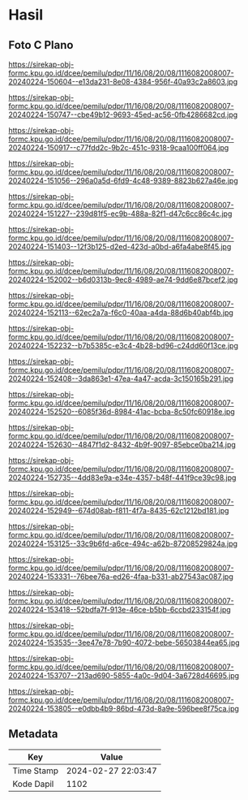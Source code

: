 # Hasil

## Foto C Plano

https://sirekap-obj-formc.kpu.go.id/dcee/pemilu/pdpr/11/16/08/20/08/1116082008007-20240224-150604--e13da231-8e08-4384-956f-40a93c2a8603.jpg

https://sirekap-obj-formc.kpu.go.id/dcee/pemilu/pdpr/11/16/08/20/08/1116082008007-20240224-150747--cbe49b12-9693-45ed-ac56-0fb4286682cd.jpg

https://sirekap-obj-formc.kpu.go.id/dcee/pemilu/pdpr/11/16/08/20/08/1116082008007-20240224-150917--c77fdd2c-9b2c-451c-9318-9caa100ff064.jpg

https://sirekap-obj-formc.kpu.go.id/dcee/pemilu/pdpr/11/16/08/20/08/1116082008007-20240224-151056--296a0a5d-6fd9-4c48-9389-8823b627a46e.jpg

https://sirekap-obj-formc.kpu.go.id/dcee/pemilu/pdpr/11/16/08/20/08/1116082008007-20240224-151227--239d81f5-ec9b-488a-82f1-d47c6cc86c4c.jpg

https://sirekap-obj-formc.kpu.go.id/dcee/pemilu/pdpr/11/16/08/20/08/1116082008007-20240224-151403--12f3b125-d2ed-423d-a0bd-a6fa4abe8f45.jpg

https://sirekap-obj-formc.kpu.go.id/dcee/pemilu/pdpr/11/16/08/20/08/1116082008007-20240224-152002--b6d0313b-9ec8-4989-ae74-9dd6e87bcef2.jpg

https://sirekap-obj-formc.kpu.go.id/dcee/pemilu/pdpr/11/16/08/20/08/1116082008007-20240224-152113--62ec2a7a-f6c0-40aa-a4da-88d6b40abf4b.jpg

https://sirekap-obj-formc.kpu.go.id/dcee/pemilu/pdpr/11/16/08/20/08/1116082008007-20240224-152232--b7b5385c-e3c4-4b28-bd96-c24dd60f13ce.jpg

https://sirekap-obj-formc.kpu.go.id/dcee/pemilu/pdpr/11/16/08/20/08/1116082008007-20240224-152408--3da863e1-47ea-4a47-acda-3c150165b291.jpg

https://sirekap-obj-formc.kpu.go.id/dcee/pemilu/pdpr/11/16/08/20/08/1116082008007-20240224-152520--6085f36d-8984-41ac-bcba-8c50fc60918e.jpg

https://sirekap-obj-formc.kpu.go.id/dcee/pemilu/pdpr/11/16/08/20/08/1116082008007-20240224-152630--4847f1d2-8432-4b9f-9097-85ebce0ba214.jpg

https://sirekap-obj-formc.kpu.go.id/dcee/pemilu/pdpr/11/16/08/20/08/1116082008007-20240224-152735--4dd83e9a-e34e-4357-b48f-441f9ce39c98.jpg

https://sirekap-obj-formc.kpu.go.id/dcee/pemilu/pdpr/11/16/08/20/08/1116082008007-20240224-152949--674d08ab-f811-4f7a-8435-62c1212bd181.jpg

https://sirekap-obj-formc.kpu.go.id/dcee/pemilu/pdpr/11/16/08/20/08/1116082008007-20240224-153125--33c9b6fd-a6ce-494c-a62b-87208529824a.jpg

https://sirekap-obj-formc.kpu.go.id/dcee/pemilu/pdpr/11/16/08/20/08/1116082008007-20240224-153331--76bee76a-ed26-4faa-b331-ab27543ac087.jpg

https://sirekap-obj-formc.kpu.go.id/dcee/pemilu/pdpr/11/16/08/20/08/1116082008007-20240224-153418--52bdfa7f-913e-46ce-b5bb-6ccbd233154f.jpg

https://sirekap-obj-formc.kpu.go.id/dcee/pemilu/pdpr/11/16/08/20/08/1116082008007-20240224-153535--3ee47e78-7b90-4072-bebe-56503844ea65.jpg

https://sirekap-obj-formc.kpu.go.id/dcee/pemilu/pdpr/11/16/08/20/08/1116082008007-20240224-153707--213ad690-5855-4a0c-9d04-3a6728d46695.jpg

https://sirekap-obj-formc.kpu.go.id/dcee/pemilu/pdpr/11/16/08/20/08/1116082008007-20240224-153805--e0dbb4b9-86bd-473d-8a9e-596bee8f75ca.jpg


## Metadata

| Key        | Value               |
| ---------- | ------------------- |
| Time Stamp | 2024-02-27 22:03:47 |
| Kode Dapil | 1102                |



